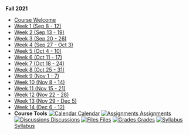 **Fall 2021**

- [Course Welcome](213/course-welcome)
- [Week 1 (Sep 8 - 12)](213/week-01)
- [Week 2 (Sep 13 - 19)](213/week-02)
- [Week 3 (Sep 20 - 26)](213/week-03)
- [Week 4 (Sep 27 - Oct 3)](213/week-04)
- [Week 5 (Oct 4 - 10)](213/week-05)
- [Week 6 (Oct 11 - 17)](213/week-06)
- [Week 7 (Oct 18 - 24)](213/week-07)
- [Week 8 (Oct 25 - 31)](213/week-08)
- [Week 9 (Nov 1 - 7)](213/week-09)
- [Week 10 (Nov 8 - 14)](213/week-10)
- [Week 11 (Nov 15 - 21)](213/week-11)
- [Week 12 (Nov 22 - 28)](213/week-12)
- [Week 13 (Nov 29 - Dec 5)](213/week-13)
- [Week 14 (Dec 6 - 12)](213/week-14)
- **Course Tools**
[![Calendar](https://icongr.am/fontawesome/calendar.svg?size=16&color=6D6F71) Calendar](https://canvas.sfu.ca/calendar)
[![Assignments](https://icongr.am/fontawesome/pencil.svg?size=16&color=6D6F71) Assignments](https://canvas.sfu.ca/courses/64326/assignments)
[![Discussions](https://icongr.am/fontawesome/comments-o.svg?size=16&color=6D6F71) Discussions](https://canvas.sfu.ca/courses/64326/discussion_topics)
[![Files](https://icongr.am/fontawesome/folder.svg?size=16&color=6D6F71) Files](https://canvas.sfu.ca/courses/64326/files)
[![Grades](https://icongr.am/fontawesome/calculator.svg?size=16&color=6D6F71) Grades](https://canvas.sfu.ca/courses/64326/gradebook)
[![Syllabus](https://icongr.am/fontawesome/list.svg?size=16&color=6D6F71) Syllabus](https://canvas.sfu.ca/courses/64326/assignments/syllabus)  


<style>
  :root {

    --link-color: #A6192E;
    --link-text-decoration: none;
    --link-text-decoration--hover: underline;

  }

</style>
